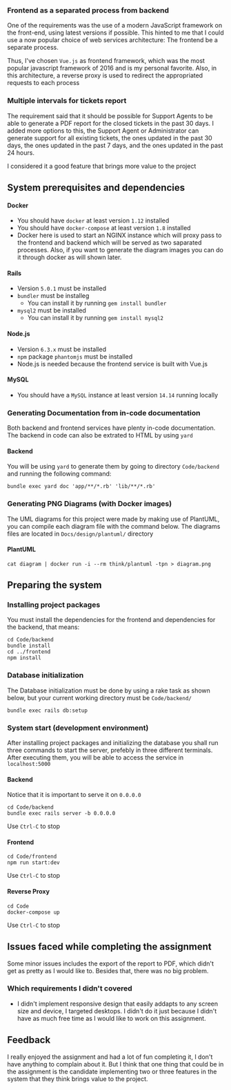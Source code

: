 ### Frontend as a separated process from backend
One of the requirements was the use of a modern JavaScript framework on the front-end, using latest versions if possible. This hinted to me that I could use a now popular choice of web services architecture: The frontend be a separate process.

Thus, I've chosen `Vue.js` as frontend framework, which was the most popular javascript framework of 2016 and is my personal favorite.
Also, in this architecture, a reverse proxy is used to redirect the appropriated requests to each process

### Multiple intervals for tickets report
The requirement said that it should be possible for Support Agents to be able to generate a PDF report for the closed tickets in the past 30 days. I added more options to this, the Support Agent or Administrator can generate support for all existing tickets, the ones updated in the past 30 days, the ones updated in the past 7 days, and the ones updated in the past 24 hours.

I considered it a good feature that brings more value to the project

## System prerequisites and dependencies

#### Docker
  * You should have `docker` at least version `1.12` installed
  * You should have `docker-compose` at least version `1.8` installed
  * Docker here is used to start an NGINX instance which will proxy pass to the frontend and backend which will be served as two saparated processes. Also, if you want to generate the diagram images you can do
  it through docker as will shown later.

#### Rails
  * Version `5.0.1` must be installed
  * `bundler` must be installeg
    * You can install it by running `gem install bundler`
  * `mysql2` must be installed
    - You can install it by running `gem install mysql2`

#### Node.js
  * Version `6.3.x` must be installed
  * `npm` package `phantomjs` must be installed
  * Node.js is needed because the frontend service is built with Vue.js

#### MySQL
  * You should have a `MySQL` instance at least version `14.14` running locally

### Generating Documentation from in-code documentation

Both backend and frontend services have plenty in-code documentation. The backend in code can also be extrated to HTML by using `yard`

#### Backend
You will be using `yard` to generate them by going to directory `Code/backend` and running the following command:
```
bundle exec yard doc 'app/**/*.rb' 'lib/**/*.rb'
```

### Generating PNG Diagrams (with Docker images)
The UML diagrams for this project were made by making use of PlantUML, you can compile each diagram file with the command below. The diagrams files are located in `Docs/design/plantuml/` directory

#### PlantUML
```
cat diagram | docker run -i --rm think/plantuml -tpn > diagram.png
```

## Preparing the system

### Installing project packages
You must install the dependencies for the frontend and dependencies for the backend, that means:

```
cd Code/backend
bundle install
cd ../frontend
npm install
```

### Database initialization
The Database initialization must be done by using a rake task as shown below, but your current working directory must be `Code/backend/`
```
bundle exec rails db:setup
```

### System start (development environment)
After installing project packages and initializing the database you shall run three commands to start the server, prefebly in three different terminals. After executing them, you will be able to access the service in `localhost:5000`

#### Backend
Notice that it is important to serve it on `0.0.0.0`
```
cd Code/backend
bundle exec rails server -b 0.0.0.0
```

Use `Ctrl-C` to stop

#### Frontend
```
cd Code/frontend
npm run start:dev
```

Use `Ctrl-C` to stop

#### Reverse Proxy
```
cd Code
docker-compose up
```

Use `Ctrl-C` to stop


## Issues faced while completing the assignment
Some minor issues includes the export of the report to PDF, which didn't get as pretty as I would like to. Besides that, there was no big problem.

### Which requirements I didn't covered
* I didn't implement responsive design that easily addapts to any screen size and device, I targeted desktops. I didn't do it just because I didn't have as much free time as I would like to work on this assignment.

## Feedback
I really enjoyed the assignment and had a lot of fun completing it, I don't have anything to complain about it. But I think that one thing that could be in the assignment is the candidate implementing two or three features in the system that they think brings value to the project.
